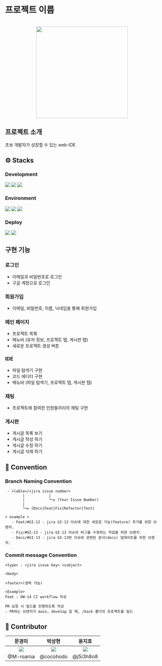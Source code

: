 # 프로젝트 이름

<p align="center">
  <br>
  <img width="300px" src="https://github.com/java-is-coffee/FRONT-Groomy_IDE/assets/62227770/579e4274-af17-45a4-ab6f-e568a25446d4"/>
  <br>
</p>

## 프로젝트 소개
초보 개발자가 성장할 수 있는 web-IDE

## ⚙ Stacks

### Development

<img src="https://img.shields.io/badge/spring-000000.svg?style=for-the-badge&logo=spring&logoColor=#6DB33F"/> <img src="https://img.shields.io/badge/Spring Boot-000000.svg?style=for-the-badge&logo=Spring Boot&logoColor=#6DB33F"/> <img src="https://img.shields.io/badge/springsecurity-000000.svg?style=for-the-badge&logo=springsecurity&logoColor=#6DB33F"/>

### Environment

<img src="https://img.shields.io/badge/github-181717?style=for-the-badge&logo=github&logoColor=white"> <img src="https://img.shields.io/badge/git-F05032?style=for-the-badge&logo=git&logoColor=white"> <img src="https://img.shields.io/badge/visual%20studio%20code-007ACC?style=for-the-badge&logo=visualstudiocode&logoColor=white">

### Deploy

<img src="https://img.shields.io/badge/Amazon S3-569A31?style=for-the-badge&logo=Amazon S3&logoColor=white"> <img src="https://img.shields.io/badge/GitHub Actions-2088FF?style=for-the-badge&logo=GitHub Actions&logoColor=white">

## 구현 기능

### 로그인
  - 이메일과 비밀번호로 로그인
  - 구글 계정으로 로그인

### 회원가입
  - 이메일, 비밀번호, 이름, 닉네임을 통해 회원가입 

### 메인 페이지
  - 프로젝트 목록
  - 메뉴바 (유저 정보, 프로젝트 탭, 게시판 탭)
  - 새로운 프로젝트 생성 버튼

### IDE
  - 파일 탐색기 구현
  - 코드 에디터 구현
  - 메뉴바 (파일 탐색기, 프로젝트 탭, 게시판 탭)

### 채팅
  - 프로젝트에 참여한 인원들끼리의 채팅 구현

### 게시판
  - 게시글 목록 보기
  - 게시글 작성 하기
  - 게시글 수정 하기
  - 게시글 삭제 하기

## 🤝 Convention

### Branch Naming Convention

```
 - <lable>/<jira issue number>
        |           |           
        |           └─⫸ (Your Issue Number)
        |
        └─⫸ (Docs|Feat|Fix|Refactor|Test)
```

```
< example >
   - Feat/#GI-12 - jira GI-12 이슈에 대한 새로운 기능(feature) 추가를 위한 브랜치.
   - Fix/#GI-13 - jira GI-13 이슈의 버그를 수정하는 작업을 위한 브랜치.
   - Docs/#GI-13 - jira GI-13번 이슈와 관련된 문서(docs) 업데이트를 위한 브랜치.
```

### Commit message Convention

```
<type> : <jira issue key> <subject>

<body>

<footer>(생략 가능)
```

```
<Example>
Feat : OW-14 CI workflow 작성

PR 요청 시 빌드를 진행하도록 작성
- PR하는 브랜치가 main, develop 일 때, /back 폴더의 프로젝트를 빌드
```


## 👤 Contributor

| 문경미  | 박상현 |  윤지호   | 
| :--------: | :--------: | :------: |
| <img src="https://contrib.rocks/image?repo=M-roaroa/Netflix-Clone" /> |  <img src="https://contrib.rocks/image?repo=cocohodo/react-netflix" /> | <img src="https://contrib.rocks/image?repo=j5i3h8o8/netflix" /> | 
| @M-roaroa  | @cocohodo |  @j5i3h8o8   | 
